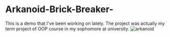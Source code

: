 # Arkanoid-Brick-Breaker-
This is a demo that I've been working on lately. The project was actually my term project of OOP course in my sophomore at university.
![arkanoid](https://user-images.githubusercontent.com/31376025/55519197-83962000-567f-11e9-84b6-43daab2db5be.png)
